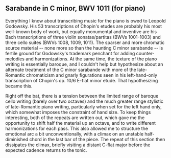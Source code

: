 ## Sarabande in C minor, BWV 1011 (for piano)

Everything I know about transcribing music for the piano is owed to Leopold Godowsky. His 53 transcriptions of Chopin's etudes are probably his most well-known body of work, but equally monumental and inventive are his Bach transcriptions of three violin sonatas/partitas (BWVs 1001-1003) and three cello suites (BWVs 1008, 1009, 1011). The sparser and more chromatic source material -- none more so than the haunting C minor sarabande -- is fertile ground for Godowsky's trademark penchant for adding counter-melodies and harmonizations. At the same time, the texture of the piano writing is essentially baroque, and I couldn't help but hypothesize about an alternate treatment of the C minor sarabande with more of the late-Romantic chromaticism and gnarly figurations seen in his left-hand-only transcription of Chopin's op. 10/6 E-flat minor etude. That hypothesizing became this.

Right off the bat, there is a tension between the limited range of baroque cello writing (barely over two octaves) and the much greater range stylistic of late-Romantic piano writing, particularly when set for the left hand only, which somewhat imposes the constraint of hand size. To keep things interesting, both of the repeats are written out, which gave me the opportunity to shift half the material up an octave, and to write different harmonizations for each pass. This also allowed me to structure the emotional arc a bit unconventionally, with a climax on an unstable half-diminished chord in the last bar of the piece. The repeat of this section then dissipates the climax, briefly visiting a distant C-flat major before the expected cadence returns to the tonic.
